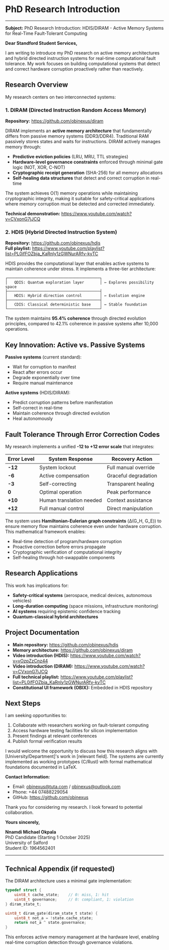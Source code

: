  # PhD Research Introduction

---

**Subject:** PhD Research Introduction: HDIS/DIRAM - Active Memory Systems for Real-Time Fault-Tolerant Computing

**Dear Standford Student Services,**

I am writing to introduce my PhD research on active memory architectures and hybrid directed instruction systems for real-time computational fault tolerance. My work focuses on building computational systems that detect and correct hardware corruption proactively rather than reactively.

## Research Overview

My research centers on two interconnected systems:

### 1. **DIRAM (Directed Instruction Random Access Memory)**
**Repository:** https://github.com/obinexus/diram

DIRAM implements an **active memory architecture** that fundamentally differs from passive memory systems (DDR3/DDR4). Traditional RAM passively stores states and waits for instructions. DIRAM actively manages memory through:

- **Predictive eviction policies** (LRU, MRU, TTL strategies)
- **Hardware-level governance constraints** enforced through minimal gate logic (NOT, XOR, C-NOT)
- **Cryptographic receipt generation** (SHA-256) for all memory allocations
- **Self-healing data structures** that detect and correct corruption in real-time

The system achieves O(1) memory operations while maintaining cryptographic integrity, making it suitable for safety-critical applications where memory corruption must be detected and corrected immediately.

**Technical demonstration:** https://www.youtube.com/watch?v=CVxonG7jJCQ

### 2. **HDIS (Hybrid Directed Instruction System)**
**Repository:** https://github.com/obinexus/hdis  
**Full playlist:** https://www.youtube.com/playlist?list=PL0ifFOZbja_KaRnly1zGWNurARfv-kyTC

HDIS provides the computational layer that enables active systems to maintain coherence under stress. It implements a three-tier architecture:

```
┌─────────────────────────────────────────┐
│   QDIS: Quantum exploration layer       │ ← Explores possibility space
├─────────────────────────────────────────┤
│   HDIS: Hybrid direction control        │ ← Evolution engine
├─────────────────────────────────────────┤
│   CDIS: Classical deterministic base    │ ← Stable foundation
└─────────────────────────────────────────┘
```

The system maintains **95.4% coherence** through directed evolution principles, compared to 42.1% coherence in passive systems after 10,000 operations.

## Key Innovation: Active vs. Passive Systems

**Passive systems** (current standard):
- Wait for corruption to manifest
- React after errors occur
- Degrade exponentially over time
- Require manual maintenance

**Active systems** (HDIS/DIRAM):
- Predict corruption patterns before manifestation
- Self-correct in real-time
- Maintain coherence through directed evolution
- Heal autonomously

## Fault Tolerance Through Error Correction Codes

My research implements a unified **-12 to +12 error scale** that integrates:

| Error Level | System Response | Recovery Action |
|-------------|----------------|-----------------|
| **-12** | System lockout | Full manual override |
| **-6** | Active compensation | Graceful degradation |
| **-3** | Self-correcting | Transparent healing |
| **0** | Optimal operation | Peak performance |
| **+10** | Human translation needed | Context assistance |
| **+12** | Full manual control | Direct manipulation |

The system uses **Hamiltonian-Eulerian graph constraints** (Δ(G_H, G_E)) to ensure memory flow maintains coherence even under hardware corruption. This mathematical framework enables:

- Real-time detection of program/hardware corruption
- Proactive correction before errors propagate
- Cryptographic verification of computational integrity
- Self-healing through hot-swappable components

## Research Applications

This work has implications for:
- **Safety-critical systems** (aerospace, medical devices, autonomous vehicles)
- **Long-duration computing** (space missions, infrastructure monitoring)
- **AI systems** requiring epistemic confidence tracking
- **Quantum-classical hybrid architectures**

## Project Documentation

- **Main repository:** https://github.com/obinexus/hdis
- **Memory architecture:** https://github.com/obinexus/diram
- **Video introduction (HDIS):** https://www.youtube.com/watch?v=vOzpZzCnz44
- **Video introduction (DIRAM):** https://www.youtube.com/watch?v=CVxonG7jJCQ
- **Full technical playlist:** https://www.youtube.com/playlist?list=PL0ifFOZbja_KaRnly1zGWNurARfv-kyTC
- **Constitutional UI framework (OBIX):** Embedded in HDIS repository

## Next Steps

I am seeking opportunities to:
1. Collaborate with researchers working on fault-tolerant computing
2. Access hardware testing facilities for silicon implementation
3. Present findings at relevant conferences
4. Publish formal verification results

I would welcome the opportunity to discuss how this research aligns with [University/Department]'s work in [relevant field]. The systems are currently implemented as working prototypes (C/Rust) with formal mathematical foundations documented in LaTeX.

**Contact Information:**
- Email: obinexus@tuta.com / obinexus@outlook.com
- Phone: +44 07488229054
- GitHub: https://github.com/obinexus

Thank you for considering my research. I look forward to potential collaboration.

**Yours sincerely,**

**Nnamdi Michael Okpala**  
PhD Candidate (Starting 1 October 2025)  
University of Salford  
Student ID: 1964562401

---

## Technical Appendix (if requested)

The DIRAM architecture uses a minimal gate implementation:

```c
typedef struct {
    uint8_t cache_state;    // 0: miss, 1: hit
    uint8_t governance;     // 0: compliant, 1: violation
} diram_state_t;

uint8_t diram_gate(diram_state_t state) {
    uint8_t not_a = !state.cache_state;
    return not_a ^ state.governance;
}
```

This enforces active memory management at the hardware level, enabling real-time corruption detection through governance violations.
